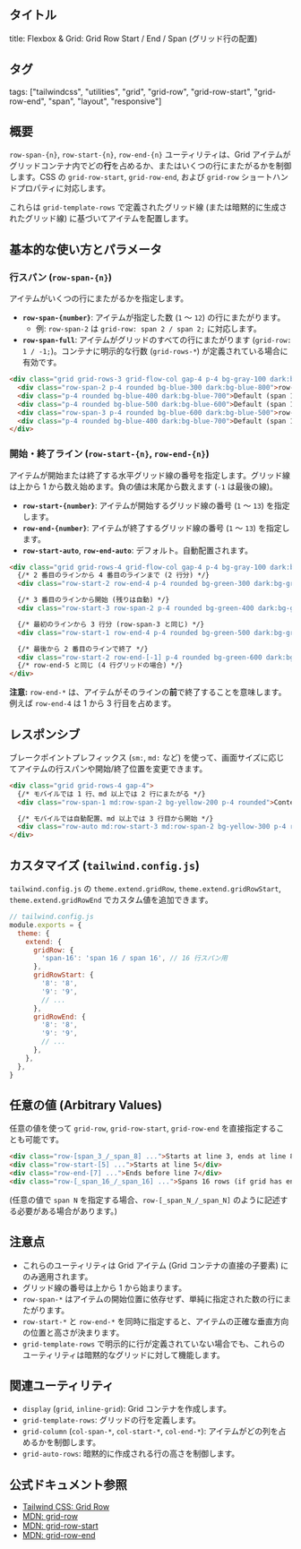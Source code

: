 ## タイトル
title: Flexbox & Grid: Grid Row Start / End / Span (グリッド行の配置)

## タグ
tags: ["tailwindcss", "utilities", "grid", "grid-row", "grid-row-start", "grid-row-end", "span", "layout", "responsive"]

## 概要
`row-span-{n}`, `row-start-{n}`, `row-end-{n}` ユーティリティは、Grid アイテムがグリッドコンテナ内でどの**行**を占めるか、またはいくつの行にまたがるかを制御します。CSS の `grid-row-start`, `grid-row-end`, および `grid-row` ショートハンドプロパティに対応します。

これらは `grid-template-rows` で定義されたグリッド線 (または暗黙的に生成されたグリッド線) に基づいてアイテムを配置します。

## 基本的な使い方とパラメータ

### 行スパン (`row-span-{n}`)

アイテムがいくつの行にまたがるかを指定します。

*   **`row-span-{number}`**: アイテムが指定した数 (`1` ～ `12`) の行にまたがります。
    *   例: `row-span-2` は `grid-row: span 2 / span 2;` に対応します。
*   **`row-span-full`**: アイテムがグリッドのすべての行にまたがります (`grid-row: 1 / -1;`)。コンテナに明示的な行数 (`grid-rows-*`) が定義されている場合に有効です。

```html
<div class="grid grid-rows-3 grid-flow-col gap-4 p-4 bg-gray-100 dark:bg-gray-800 rounded h-48"> {/* 3行グリッド, 列方向に自動配置 */}
  <div class="row-span-2 p-4 rounded bg-blue-300 dark:bg-blue-800">row-span-2</div>
  <div class="p-4 rounded bg-blue-400 dark:bg-blue-700">Default (span 1)</div>
  <div class="p-4 rounded bg-blue-500 dark:bg-blue-600">Default (span 1)</div>
  <div class="row-span-3 p-4 rounded bg-blue-600 dark:bg-blue-500">row-span-3 (row-span-full)</div>
  <div class="p-4 rounded bg-blue-400 dark:bg-blue-700">Default (span 1)</div>
</div>
```

### 開始・終了ライン (`row-start-{n}`, `row-end-{n}`)

アイテムが開始または終了する水平グリッド線の番号を指定します。グリッド線は上から 1 から数え始めます。負の値は末尾から数えます (`-1` は最後の線)。

*   **`row-start-{number}`**: アイテムが開始するグリッド線の番号 (`1` ～ `13`) を指定します。
*   **`row-end-{number}`**: アイテムが終了するグリッド線の番号 (`1` ～ `13`) を指定します。
*   **`row-start-auto`**, **`row-end-auto`**: デフォルト。自動配置されます。

```html
<div class="grid grid-rows-4 grid-flow-col gap-4 p-4 bg-gray-100 dark:bg-gray-800 rounded h-64"> {/* 4行グリッド */}
  {/* 2 番目のラインから 4 番目のラインまで (2 行分) */}
  <div class="row-start-2 row-end-4 p-4 rounded bg-green-300 dark:bg-green-800">row-start-2 row-end-4</div>

  {/* 3 番目のラインから開始 (残りは自動) */}
  <div class="row-start-3 row-span-2 p-4 rounded bg-green-400 dark:bg-green-700">row-start-3 row-span-2</div>

  {/* 最初のラインから 3 行分 (row-span-3 と同じ) */}
  <div class="row-start-1 row-end-4 p-4 rounded bg-green-500 dark:bg-green-600">row-start-1 row-end-4</div>

  {/* 最後から 2 番目のラインで終了 */}
  <div class="row-start-2 row-end-[-1] p-4 rounded bg-green-600 dark:bg-green-500">row-start-2 row-end-[-1]</div>
  {/* row-end-5 と同じ (4 行グリッドの場合) */}
</div>
```

**注意:** `row-end-*` は、アイテムがそのラインの**前**で終了することを意味します。例えば `row-end-4` は 1 から 3 行目を占めます。

## レスポンシブ

ブレークポイントプレフィックス (`sm:`, `md:` など) を使って、画面サイズに応じてアイテムの行スパンや開始/終了位置を変更できます。

```html
<div class="grid grid-rows-4 gap-4">
  {/* モバイルでは 1 行、md 以上では 2 行にまたがる */}
  <div class="row-span-1 md:row-span-2 bg-yellow-200 p-4 rounded">Content A</div>

  {/* モバイルでは自動配置、md 以上では 3 行目から開始 */}
  <div class="row-auto md:row-start-3 md:row-span-2 bg-yellow-300 p-4 rounded">Content B</div>
</div>
```

## カスタマイズ (`tailwind.config.js`)

`tailwind.config.js` の `theme.extend.gridRow`, `theme.extend.gridRowStart`, `theme.extend.gridRowEnd` でカスタム値を追加できます。

```javascript
// tailwind.config.js
module.exports = {
  theme: {
    extend: {
      gridRow: {
        'span-16': 'span 16 / span 16', // 16 行スパン用
      },
      gridRowStart: {
        '8': '8',
        '9': '9',
        // ...
      },
      gridRowEnd: {
        '8': '8',
        '9': '9',
        // ...
      },
    },
  },
}
```

## 任意の値 (Arbitrary Values)

任意の値を使って `grid-row`, `grid-row-start`, `grid-row-end` を直接指定することも可能です。

```html
<div class="row-[span_3_/_span_8] ...">Starts at line 3, ends at line 8</div>
<div class="row-start-[5] ...">Starts at line 5</div>
<div class="row-end-[7] ...">Ends before line 7</div>
<div class="row-[_span_16_/_span_16] ...">Spans 16 rows (if grid has enough)</div>
```
(任意の値で `span N` を指定する場合、`row-[_span_N_/_span_N]` のように記述する必要がある場合があります。)

## 注意点

*   これらのユーティリティは Grid アイテム (Grid コンテナの直接の子要素) にのみ適用されます。
*   グリッド線の番号は上から 1 から始まります。
*   `row-span-*` はアイテムの開始位置に依存せず、単純に指定された数の行にまたがります。
*   `row-start-*` と `row-end-*` を同時に指定すると、アイテムの正確な垂直方向の位置と高さが決まります。
*   `grid-template-rows` で明示的に行が定義されていない場合でも、これらのユーティリティは暗黙的なグリッドに対して機能します。

## 関連ユーティリティ

*   `display` (`grid`, `inline-grid`): Grid コンテナを作成します。
*   `grid-template-rows`: グリッドの行を定義します。
*   `grid-column` (`col-span-*`, `col-start-*`, `col-end-*`): アイテムがどの列を占めるかを制御します。
*   `grid-auto-rows`: 暗黙的に作成される行の高さを制御します。

## 公式ドキュメント参照
*   [Tailwind CSS: Grid Row](https://tailwindcss.com/docs/grid-row)
*   [MDN: grid-row](https://developer.mozilla.org/en-US/docs/Web/CSS/grid-row)
*   [MDN: grid-row-start](https://developer.mozilla.org/en-US/docs/Web/CSS/grid-row-start)
*   [MDN: grid-row-end](https://developer.mozilla.org/en-US/docs/Web/CSS/grid-row-end)
